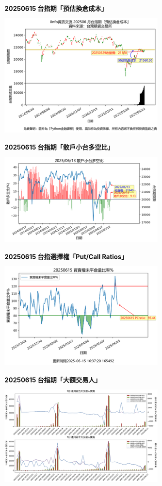 ## 20250615 台指期「預估換倉成本」
![](images/txfcost.png)

## 20250615 台指期「散戶小台多空比」
![](images/bbiri.png)

## 20250615 台指選擇權「Put/Call Ratios」
![](images/pcratio.png)

## 20250615 台指期「大額交易人」
![](images/blocktrade.png)

